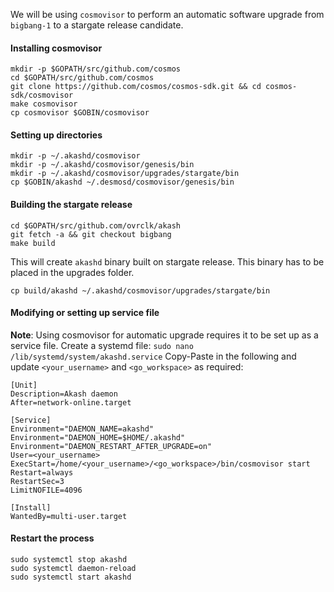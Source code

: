 We will be using `cosmovisor` to perform an automatic software upgrade from `bigbang-1` to a stargate release candidate. 

#### Installing cosmovisor

```
mkdir -p $GOPATH/src/github.com/cosmos
cd $GOPATH/src/github.com/cosmos
git clone https://github.com/cosmos/cosmos-sdk.git && cd cosmos-sdk/cosmovisor
make cosmovisor
cp cosmovisor $GOBIN/cosmovisor
```

#### Setting up directories

```
mkdir -p ~/.akashd/cosmovisor
mkdir -p ~/.akashd/cosmovisor/genesis/bin
mkdir -p ~/.akashd/cosmovisor/upgrades/stargate/bin
cp $GOBIN/akashd ~/.desmosd/cosmovisor/genesis/bin
```

#### Building the stargate release 

```
cd $GOPATH/src/github.com/ovrclk/akash
git fetch -a && git checkout bigbang
make build
```

This will create `akashd` binary built on stargate release. This binary has to be placed in the upgrades folder.
```
cp build/akashd ~/.akashd/cosmovisor/upgrades/stargate/bin
```

#### Modifying or setting up service file

**Note**: Using cosmovisor for automatic upgrade requires it to be set up as a service file.
Create a systemd file:
`sudo nano /lib/systemd/system/akashd.service`
Copy-Paste in the following and update `<your_username>` and `<go_workspace>` as required:

```
[Unit]
Description=Akash daemon
After=network-online.target

[Service]
Environment="DAEMON_NAME=akashd"
Environment="DAEMON_HOME=$HOME/.akashd"
Environment="DAEMON_RESTART_AFTER_UPGRADE=on"
User=<your_username>
ExecStart=/home/<your_username>/<go_workspace>/bin/cosmovisor start
Restart=always
RestartSec=3
LimitNOFILE=4096

[Install]
WantedBy=multi-user.target
```

#### Restart the process
```
sudo systemctl stop akashd
sudo systemctl daemon-reload
sudo systemctl start akashd
```
